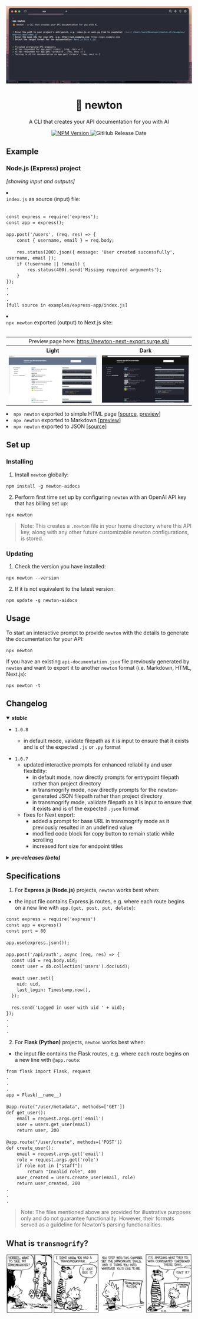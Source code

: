 <div align="center">
    <div>
        <img src="https://raw.githubusercontent.com/mapldx/newton/main/examples/cover-example.png"/>
        <h1 align="center">🦊 newton</h1>
    </div>
	<p>A CLI that creates your API documentation for you with AI</p>
	<a href="https://www.npmjs.com/package/newton-aidocs">
            <img alt="NPM Version" src="https://img.shields.io/npm/v/newton-aidocs">
    	</a>
    <img alt="GitHub Release Date" src="https://img.shields.io/github/release-date/mapldx/newton">
</div>

## Example
### Node.js (Express) project 
_[showing input and outputs]_
<li>
    <summary><code>index.js</code> as source (input) file:</summary>
    <br>

    const express = require('express');
    const app = express();

    app.post('/users', (req, res) => {
        const { username, email } = req.body;

        res.status(200).json({ message: 'User created successfully', username, email });
        if (!username || !email) {
            res.status(400).send('Missing required arguments');
        }
    });
    .
    .
    .
    [full source in examples/express-app/index.js]
</li>
<li>
    <summary><code>npx newton</code> exported (output) to Next.js site:</summary>
    <br>
<table>
  <tr>
    <td colspan="2" align="center">Preview page here: <a href="https://newton-next-export.surge.sh/" target="_blank">https://newton-next-export.surge.sh/</a></td>
  </tr>
  <tr>
    <th align="center">Light</th>
    <th align="center">Dark</th>
  </tr>
  <tr>
    <td><img src="https://github.com/mapldx/newton/blob/main/examples/next-light-mode.png?raw=true"></td>
    <td><img src="https://github.com/mapldx/newton/blob/main/examples/next-dark-mode.png?raw=true"></td>
  </tr>
</table>
</li>
<li>
    <code>npx newton</code> exported to simple HTML page [<a href="https://github.com/mapldx/newton/blob/main/examples/express-app/api-documentation.html">source</a>, <a href="https://github.com/mapldx/newton/blob/main/examples/express-simple-html.png?raw=true">preview</a>]
<li>
    <code>npx newton</code> exported to Markdown [<a href="https://github.com/mapldx/newton/blob/main/examples/express-app/api-documentation.md">preview</a>]
</li>
<li>
    <code>npx newton</code> exported to JSON [<a href="https://github.com/mapldx/newton/blob/main/examples/express-app/api-documentation.json">source</a>]
</li>

## Set up
### Installing
1. Install `newton` globally:
```
npm install -g newton-aidocs
```
2. Perform first time set up by configuring `newton` with an OpenAI API key that has billing set up:
```
npx newton
```
> Note: This creates a `.newton` file in your home directory where this API key, along with any other future customizable newton configurations, is stored.
### Updating
1. Check the version you have installed:
```
npx newton --version
```
2. If it is not equivalent to the latest version:
```
npm update -g newton-aidocs
```

## Usage
To start an interactive prompt to provide `newton` with the details to generate the documentation for your API:
```
npx newton
```
If you have an existing `api-documentation.json` file previously generated by `newton` and want to export it to another `newton` format (i.e. Markdown, HTML, Next.js):
```
npx newton -t
```

## Changelog
<details open>
    <summary><b><i>stable</i></b></summary>
    <ul>
	<li><code>1.0.8</code></li>
	<ul>
	    <li>in default mode, validate filepath as it is input to ensure that it exists and is of the expected <code>.js</code> or <code>.py</code> format</li>
	</ul>
    </ul>
    <ul>
        <li><code>1.0.7</code>
            <ul>
                <li>updated interactive prompts for enhanced reliability and user flexibility:
                    <ul>
                        <li>in default mode, now directly prompts for entrypoint filepath rather than project directory</li>
                        <li>in transmogrify mode, now directly prompts for the newton-generated JSON filepath rather than project directory</li>
			<li>in transmogrify mode, validate filepath as it is input to ensure that it exists and is of the expected <code>.json</code> format</li>
                    </ul>
                </li>
                <li>fixes for Next export:
                    <ul>
                        <li>added a prompt for base URL in transmogrify mode as it previously resulted in an undefined value</li>
                        <li>modified code block for copy button to remain static while scrolling</li>
                        <li>increased font size for endpoint titles</li>
                    </ul>
                </li>
            </ul>
        </li>
    </ul>
</details>
<details>
    <summary><b><i>pre-releases (beta)</i></b></summary>
    <ul>
    	<li><code>1.0.6</code></li>
    	<li><code>1.0.5</code></li>
    	<li><code>1.0.4</code>:
            <ul>
            	<li>add search functionality on Next generated site, searching by endpoint title</li>
            	<li>add dark color scheme as an option for exporting Next generated site</li>
            	<li>add <code>npx newton -t</code> option to allow converting of previously generated or existing newton-generated JSON to other export options</li>
            </ul>
    	</li>
    	<li><code>1.0.3</code></li>
    	<li><code>1.0.2</code>:
            <ul>
            	<li>add functionality to export generated documentation to responsive Next.js site</li>
            	<li>add tab autocompletion for specifying project directory path</li>
            </ul>
    	</li>
    	<li><code>1.0.1</code>:
            <ul>
                <li>add support for Flask (Python) projects</li>
                <li>allow user to specify their own OpenAI API key for saved locally for persistent use</li>
            </ul>
    	</li>
    	<li><code>1.0.0</code>:
            <ul>
                <li>add functionality to generate documentation in JSON, Markdown, and HTML for Express.js (Node.js) APIs using GPT-3.5 Turbo</li>
            </ul>
    	</li>
    </ul>
</details>

## Specifications
1. For **Express.js (Node.js)** projects, `newton` works best when:
- the input file contains Express.js routes, e.g. where each route begins on a new line with `app.{get, post, put, delete}`:
```
const express = require('express')
const app = express()
const port = 80

app.use(express.json());

app.post('/api/auth', async (req, res) => {
  const uid = req.body.uid;
  const user = db.collection('users').doc(uid);

  await user.set({
    uid: uid,
    last_login: Timestamp.now(),
  });

  res.send('Logged in user with uid ' + uid);
});
.
.
.
```
2. For **Flask (Python)** projects, `newton` works best when:
- the input file contains the Flask routes, e.g. where each route begins on a new line with `@app.route`:
```
from flask import Flask, request
.
.
.
app = Flask(__name__)

@app.route("/user/metadata", methods=['GET'])
def get_user():
    email = request.args.get('email')
    user = users.get_user(email)
    return user, 200

@app.route("/user/create", methods=['POST'])
def create_user():
    email = request.args.get('email')
    role = request.args.get('role')
    if role not in ["staff"]:
        return "Invalid role", 400
    user_created = users.create_user(email, role)
    return user_created, 200
.
.
.
```
> Note: The files mentioned above are provided for illustrative purposes only and do not guarantee functionality. However, their formats served as a guideline for Newton's parsing functionalities.

## What is `transmogrify`?
<img src="https://github.com/mapldx/newton/blob/main/examples/transmogrifier-comic.png?raw=true">
